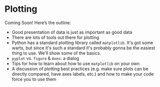# Plotting

Coming Soon! Here’s the outline:

* Good presentation of data is just as important as good data
* There are lots of tools out there for plotting
* Python has a standard plotting library called `matplotlib`. It's got some warts, but since it's such a standard it's probably gonna be the easiest thing to use. We'll show some of the basics.
* `pyplot` vs. `figure` & `Axes`: a dialog
* Tips for how to learn about how to use `matplotlib` on your own
* A discussion of plotting best practices (e.g. make sure plots can be directly compared, have axes labels, etc.) and how to make your code force you to use them
